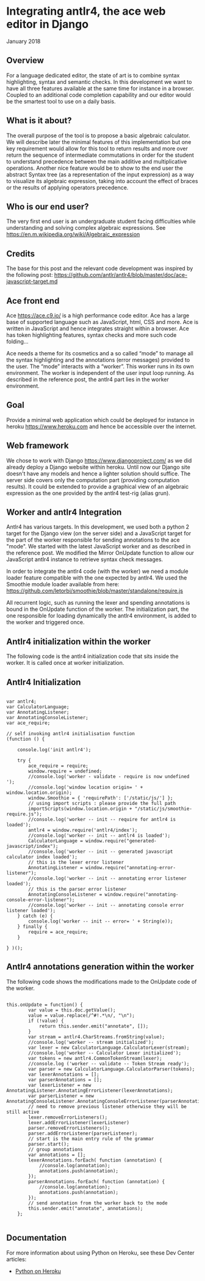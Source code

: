 # Integrating antlr4, the ace web editor in Django
January 2018

## Overview

For a language dedicated editor, the state of art is to combine syntax highlighting, syntax and semantic checks. In this development we want to have all three features available at the same time for instance in a browser. 
Coupled to an additional code completion capability and our editor would be the smartest tool to use on a daily basis.

## What is it about?

The overall purpose of the tool is to propose a basic algebraic calculator. We will describe later the minimal features of this implementation but one key requirement would allow for this tool to return results and more over return the sequence of intermediate commutations in order for the student to understand precedence between the main additive and multiplicative operations.
Another nice feature would be to show to the end user the abstract Syntax tree (as a representation of the input expression) as a way to visualize its algebraic expression, taking into account the effect of braces or the results of applying operators precedence.

## Who is our end user?

The very first end user is an undergraduate student facing difficulties while understanding and solving complex algebraic expressions. See https://en.m.wikipedia.org/wiki/Algebraic_expression

## Credits

The base for this post and the relevant code development was inspired by the following post:
https://github.com/antlr/antlr4/blob/master/doc/ace-javascript-target.md

## Ace front end

Ace https://ace.c9.io/ is a high performance code editor. Ace has a large base of supported language such as JavaScript, html, CSS and more. Ace is written in JavaScript and hence integrates straight within a browser. Ace has token highlighting features, syntax checks and more such code folding...

Ace needs a theme for its cosmetics and a so called “mode” to manage all the syntax highlighting and the annotations (error messages) provided to the user.
The “mode” interacts with a “worker”. This worker runs in its own environment. The worker is independent of the user input loop running. 
As described in the reference post, the antlr4 part lies in the worker environment.

## Goal

Provide a minimal web application which could be deployed for instance in heroku https://www.heroku.com and hence be accessible over the internet. 

## Web framework

We chose to work with Django https://www.djangoproject.com/  as we did already deploy a Django website within heroku.
Until now our Django site doesn't have any models and hence a lighter solution should suffice. The server side covers only the computation part (providing computation results). It could be extended to provide a graphical view of an algebraic expression as the one provided by the antlr4 test-rig (alias grun).

## Worker and antlr4 Integration

Antlr4 has various targets. In this development, we used both a python 2 target for the Django view (on the server side) and a JavaScript target for the part of the worker responsible for sending annotations to the ace "mode".
We started with the latest JavaScript worker and as described in the reference post. We modified the Mirror OnUpdate function to allow our JavaScript antlr4 instance to retrieve syntax check messages.

In order to integrate the antlr4 code (with the worker) we need a module loader feature compatible with the one expected by antlr4. We used the Smoothie module loader available from here:
https://github.com/letorbi/smoothie/blob/master/standalone/require.js 

All recurrent logic, such as running the lexer and spending annotations is bound in the OnUpdate function of the worker.
The initialization part, the one responsible for loading dynamically the antlr4 environment, is added to the worker and triggered once.

## Antlr4 initialization within the worker
The following code is the antlr4 initialization code that sits inside the worker. It is called once at worker initialization.


## Antlr4 Initialization

```

var antlr4;
var CalculatorLanguage;
var AnnotatingListener;
var AnnotatingConsoleListener;
var ace_require;

// self invoking antlr4 initialisation function
(function () {

	console.log('init antlr4');
  
	try {
		ace_require = require;
		window.require = undefined;
		//console.log('worker - validate - require is now undefined ');
		//console.log('window location origin= ' + window.location.origin);
		window.Smoothie = { 'requirePath': ['/static/js/'] }; 
		// using import scripts : please provide the full path
		importScripts(window.location.origin + "/static/js/smoothie-require.js");
		//console.log('worker -- init -- require for antlr4 is loaded');
	    antlr4 = window.require('antlr4/index');
	    //console.log('worker -- init -- antlr4 is loaded');
		CalculatorLanguage = window.require("generated-javascript/index");
	    //console.log('worker -- init -- generated javascript calculator index loaded');
		// this is the lexer error listener
	    AnnotatingListener = window.require("annotating-error-listener");
	    //console.log('worker -- init -- annotating error listener loaded');
	    // this is the parser error listener
	    AnnotatingConsoleListener = window.require("annotating-console-error-listener");
	    //console.log('worker -- init -- annotating console error listener loaded');
	} catch (e) {
	    console.log('worker -- init -- error= ' + String(e));
	} finally {
	    require = ace_require;
	}
  
} )();

```
## Antlr4 annotations generation within the worker

The following code shows the modifications made to the OnUpdate code of the worker.

```

this.onUpdate = function() {
        var value = this.doc.getValue();
        value = value.replace(/^#!.*\n/, "\n");
        if (!value) {
            return this.sender.emit("annotate", []);
        }
	    var stream = antlr4.CharStreams.fromString(value);
	    //console.log('worker -- stream initialized');
	    var lexer = new CalculatorLanguage.CalculatorLexer(stream);
	    //console.log('worker -- Calculator Lexer initialized');
	    var tokens = new antlr4.CommonTokenStream(lexer);
	    //console.log ('worker -- validate -- Token Stream ready');
	    var parser = new CalculatorLanguage.CalculatorParser(tokens);
	    var lexerAnnotations = [];
	    var parserAnnotations = [];
	    var lexerListener = new AnnotatingListener.AnnotatingErrorListener(lexerAnnotations);
	    var parserListener = new AnnotatingConsoleListener.AnnotatingConsoleErrorListener(parserAnnotations);
	    // need to remove previous listener otherwise they will be still active
	    lexer.removeErrorListeners();
	    lexer.addErrorListener(lexerListener)
	    parser.removeErrorListeners();
	    parser.addErrorListener(parserListener);
	    // start is the main entry rule of the grammar
	    parser.start();
	    // group annotations
	    var annotations = [];
	    lexerAnnotations.forEach( function (annotation) {
	    	//console.log(annotation);
	    	annotations.push(annotation);
	    });
	    parserAnnotations.forEach( function (annotation) {
	    	//console.log(annotation);
	    	annotations.push(annotation);
	    });
	    // send annotation from the worker back to the mode
        this.sender.emit("annotate", annotations);
    };


```

## Documentation

For more information about using Python on Heroku, see these Dev Center articles:

- [Python on Heroku](https://devcenter.heroku.com/categories/python)
